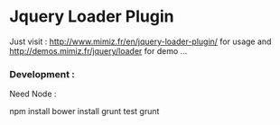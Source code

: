Jquery Loader Plugin
====================

 Just visit : http://www.mimiz.fr/en/jquery-loader-plugin/ for usage and http://demos.mimiz.fr/jquery/loader for demo ...



### Development :

 Need Node :

   npm install
   bower install
   grunt test
   grunt
